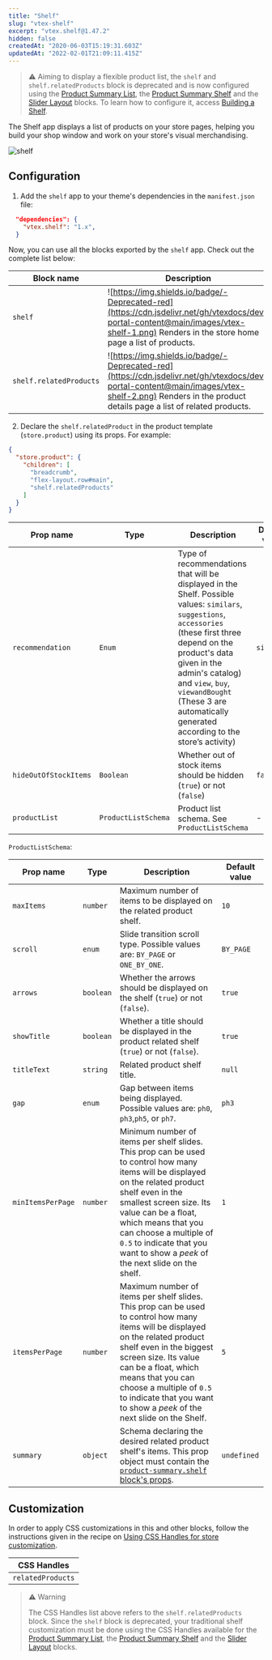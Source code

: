 ```yaml
---
title: "Shelf"
slug: "vtex-shelf"
excerpt: "vtex.shelf@1.47.2"
hidden: false
createdAt: "2020-06-03T15:19:31.603Z"
updatedAt: "2022-02-01T21:09:11.415Z"
---
```


>⚠️ Aiming to display a flexible product list, the `shelf` and `shelf.relatedProducts` block is deprecated and is now configured using the [Product Summary List](https://developers.vtex.com/vtex-developer-docs/docs/vtex-product-summary-productsummarylist), the [Product Summary Shelf](https://developers.vtex.com/vtex-developer-docs/docs/vtex-product-summary) and the [Slider Layout](https://developers.vtex.com/vtex-developer-docs/docs/vtex-slider-layout) blocks. To learn how to configure it, access [Building a Shelf](https://developers.vtex.com/vtex-developer-docs/docs/vtex-io-documentation-building-a-shelf).

The Shelf app displays a list of products on your store pages, helping you build your shop window and work on your store's visual merchandising.

![shelf](https://cdn.jsdelivr.net/gh/vtexdocs/dev-portal-content@main/images/vtex-shelf-0.png)

## Configuration

1. Add the `shelf` app to your theme's dependencies in the `manifest.json` file:

```json
  "dependencies": {
    "vtex.shelf": "1.x",
  }
```

Now, you can use all the blocks exported by the `shelf` app. Check out the complete list below:

| Block name          |  Description |
| --------------------| -------- |
|`shelf`| ![https://img.shields.io/badge/-Deprecated-red](https://cdn.jsdelivr.net/gh/vtexdocs/dev-portal-content@main/images/vtex-shelf-1.png) Renders in the store home page a list of products. |
| `shelf.relatedProducts` | ![https://img.shields.io/badge/-Deprecated-red](https://cdn.jsdelivr.net/gh/vtexdocs/dev-portal-content@main/images/vtex-shelf-2.png) Renders in the product details page a list of related products. |

2. Declare the `shelf.relatedProduct` in the product template (`store.product`) using its props. For example:

```json
{
  "store.product": {
    "children": [
      "breadcrumb",
      "flex-layout.row#main",
      "shelf.relatedProducts"
    ]
  }
}
```

| Prop name        | Type                | Description                                                                                                                                            | Default value                     |
| ---------------- | ------------------- | ------------------------------------------------------------------------------------------------------------------------------------------------------ | --------------------------------- |
| `recommendation` | `Enum`              | Type of recommendations that will be displayed in the Shelf. Possible values: `similars`, `suggestions`, `accessories` (these first three depend on the product's data given in the admin's catalog) and `view`, `buy`, `viewandBought` (These 3 are automatically generated according to the store’s activity) | `similars` |
| `hideOutOfStockItems` | `Boolean` | Whether out of stock items should be hidden (`true`) or not (`false`) | `false` |
| `productList`    | `ProductListSchema` | Product list schema. See `ProductListSchema`                                                                                                           | -                                 |

`ProductListSchema`:

| Prop name         | Type      | Description  | Default value |
| ----------------- | --------- | --------------------------------------------------------- | ------------- |
| `maxItems`        | `number`  | Maximum number of items to be displayed on the related product shelf.  | `10`   |
| `scroll`          | `enum`    | Slide transition scroll type. Possible values are: `BY_PAGE` or `ONE_BY_ONE`.  | `BY_PAGE`     |
| `arrows`          | `boolean` | Whether the arrows should be displayed on the shelf (`true`) or not (`false`).    | `true`  |
| `showTitle`       | `boolean` | Whether a title should be displayed in the product related shelf (`true`) or not (`false`). | `true`        |
| `titleText`       | `string`  | Related product shelf title.  | `null`        |
| `gap`             | `enum`    | Gap between items being displayed. Possible values are: `ph0`, `ph3`,`ph5`, or `ph7`.   | `ph3`         |
| `minItemsPerPage` | `number`  | Minimum number of items per shelf slides. This prop can be used to control how many items will be displayed on the related product shelf even in the smallest screen size. Its value can be a float,  which means that you can choose a multiple of `0.5` to indicate that you want to show a *peek* of the next slide on the shelf. | `1`   |
| `itemsPerPage`    | `number`  | Maximum number of items per shelf slides. This prop can be used to control how many items will be displayed on the related product shelf even in the biggest screen size. Its value can be a float, which means that you can choose a multiple of `0.5` to indicate that you want to show a *peek* of the next slide on the Shelf.   | `5`   |
| `summary`         | `object`  | Schema declaring the desired related product shelf's items. This prop object must contain the [`product-summary.shelf` block's props](https://developers.vtex.com/vtex-developer-docs/docs/vtex-product-summary#configuration).   | `undefined` |

## Customization

In order to apply CSS customizations in this and other blocks, follow the instructions given in the recipe on [Using CSS Handles for store customization](https://developers.vtex.com/vtex-developer-docs/docs/vtex-io-documentation-using-css-handles-for-store-customization).

| CSS Handles               |
| ------------------------- |
| `relatedProducts`         |

>⚠️ Warning
>
> The CSS Handles list above refers to the `shelf.relatedProducts` block. Since the `shelf` block is deprecated, your traditional shelf customization must be done using the CSS Handles available for the [Product Summary List](https://developers.vtex.com/vtex-developer-docs/docs/vtex-product-summary-productsummarylist), the [Product Summary Shelf](https://developers.vtex.com/vtex-developer-docs/docs/vtex-product-summary) and the [Slider Layout](https://developers.vtex.com/vtex-developer-docs/docs/vtex-slider-layout) blocks.
